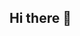 ## Hi there 👋

<!--
[![Fakhr's GitHub stats](https://github-readme-stats.vercel.app/api?username=FakhrTarabay)](https://github.com/FakhrTarabay/github-readme-stats)
**FakhrTarabay/FakhrTarabay** is a ✨ _special_ ✨ repository because its `README.md` (this file) appears on your GitHub profile.

Here are some ideas to get you started:

- 🔭 I’m currently working on ...
- 🌱 I’m currently learning ...
- 👯 I’m looking to collaborate on ...
- 🤔 I’m looking for help with ...
- 💬 Ask me about ...
- 📫 How to reach me: ...
- 😄 Pronouns: ...
- ⚡ Fun fact: ...
-->
